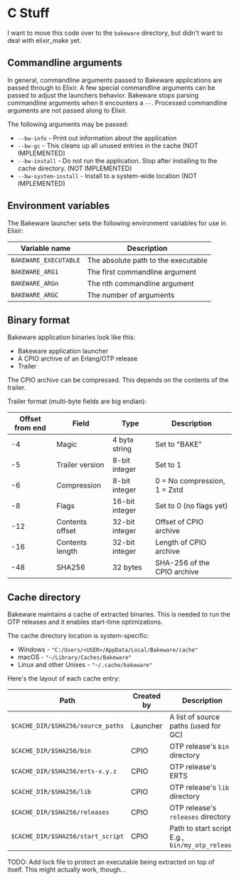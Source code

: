 # C Stuff

I want to move this code over to the `bakeware` directory, but didn't want to
deal with elixir_make yet.

## Commandline arguments

In general, commandline arguments passed to Bakeware applications are passed through to Elixir. A few special commandline arguments can be passed to adjust the launchers behavior. Bakeware stops parsing commandline arguments when it encounters a `--`. Processed commandline arguments are not passed along to Elixir.

The following arguments may be passed:

* `--bw-info` - Print out information about the application
* `--bw-gc` - This cleans up all unused entries in the cache (NOT IMPLEMENTED)
* `--bw-install` - Do not run the application. Stop after installing to the cache directory. (NOT IMPLEMENTED)
* `--bw-system-install` - Install to a system-wide location (NOT IMPLEMENTED)

## Environment variables

The Bakeware launcher sets the following environment variables for use in Elixir:

Variable name                       | Description
 ---------------------------------- | --------------------------
`BAKEWARE_EXECUTABLE`               | The absolute path to the executable
`BAKEWARE_ARG1`                     | The first commandline argument
`BAKEWARE_ARGn`                     | The nth commandline argument
`BAKEWARE_ARGC`                     | The number of arguments

## Binary format

Bakeware application binaries look like this:

* Bakeware application launcher
* A CPIO archive of an Erlang/OTP release
* Trailer

The CPIO archive can be compressed. This depends on the contents of the trailer.

Trailer format (multi-byte fields are big endian):

Offset from end | Field           | Type           | Description
 -------------- | --------------- | -------------- | -----------
-4              | Magic           | 4 byte string  | Set to "BAKE"
-5              | Trailer version | 8-bit integer  | Set to 1
-6              | Compression     | 8-bit integer  | 0 = No compression, 1 = Zstd
-8              | Flags           | 16-bit integer | Set to 0 (no flags yet)
-12             | Contents offset | 32-bit integer | Offset of CPIO archive
-16             | Contents length | 32-bit integer | Length of CPIO archive
-48             | SHA256          | 32 bytes       | SHA-256 of the CPIO archive

## Cache directory

Bakeware maintains a cache of extracted binaries. This is needed to run the
OTP releases and it enables start-time optimizations.

The cache directory location is system-specific:

* Windows - `"C:/Users/<USER>/AppData/Local/Bakeware/cache"`
* macOS - `"~/Library/Caches/Bakeware"`
* Linux and other Unixes - `"~/.cache/bakeware"`

Here's the layout of each cache entry:

Path                                | Created by | Description
 ---------------------------------- | ---------- | --------------------------
`$CACHE_DIR/$SHA256/source_paths`   | Launcher   | A list of source paths (used for GC)
`$CACHE_DIR/$SHA256/bin`            | CPIO       | OTP release's `bin` directory
`$CACHE_DIR/$SHA256/erts-x.y.z`     | CPIO       | OTP release's ERTS
`$CACHE_DIR/$SHA256/lib`            | CPIO       | OTP release's `lib` directory
`$CACHE_DIR/$SHA256/releases`       | CPIO       | OTP release's `releases` directory
`$CACHE_DIR/$SHA256/start_script`   | CPIO       | Path to start script. E.g., `bin/my_otp_release`

TODO: Add lock file to protect an executable being extracted on top of itself.
This might actually work, though...
